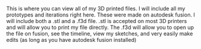 This is where you can view all of my 3D printed files. I will include all my prototypes and iterations right here. These were made on autodesk fusion.
I will include both a .stl and a .f3d file. .stl is accepted on most 3D printers and will allow you to print my file directly. 
The .f3d will allow you to open up the file on fusion, see the timeline, view my sketches, and very easily make edits (as long as you have autodesk fusion installed)
